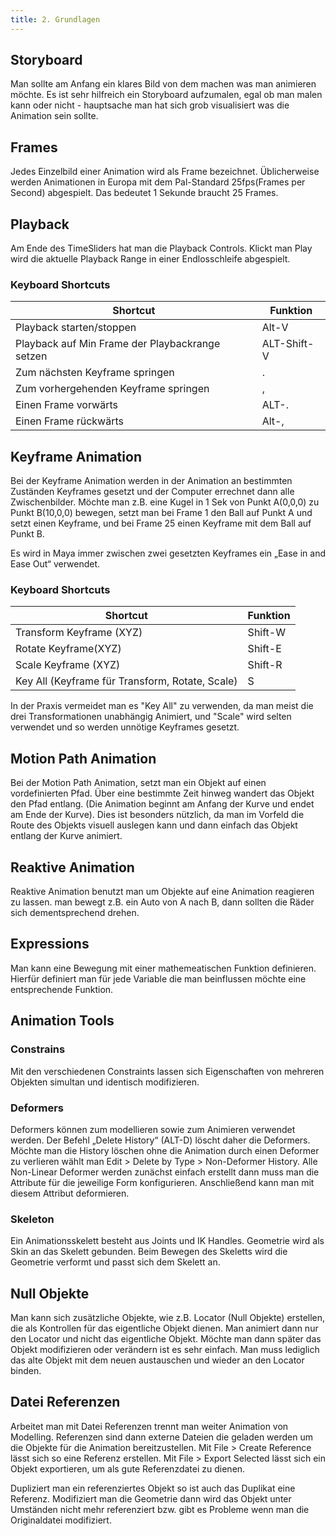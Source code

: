 ```yaml
---
title: 2. Grundlagen
---
```


## Storyboard

Man sollte am Anfang ein klares Bild von dem machen was man animieren möchte. Es ist sehr hilfreich ein Storyboard aufzumalen, egal ob man malen kann oder nicht - hauptsache man hat sich grob visualisiert was die Animation sein sollte.

## Frames

Jedes Einzelbild einer Animation wird als Frame bezeichnet. Üblicherweise werden Animationen in Europa mit dem Pal-Standard 25fps(Frames per Second) abgespielt. Das bedeutet 1 Sekunde braucht 25 Frames.

## Playback

Am Ende des TimeSliders hat man die Playback Controls. Klickt man Play wird die aktuelle Playback Range in einer Endlosschleife abgespielt.

### Keyboard Shortcuts

| Shortcut                                        | Funktion                                  |
| ----------------------------------------------- | ----------------------------------------- |
| Playback starten/stoppen                        | <span class="shortcut">Alt-V</span>       |
| Playback auf Min Frame der Playbackrange setzen | <span class="shortcut">ALT-Shift-V</span> |
| Zum nächsten Keyframe springen                  | <span class="shortcut">.</span>           |
| Zum vorhergehenden Keyframe springen            | <span class="shortcut">,</span>           |
| Einen Frame vorwärts                            | <span class="shortcut">ALT-.</span>       |
| Einen Frame rückwärts                           | <span class="shortcut">Alt-,</span>       |

## Keyframe Animation

Bei der Keyframe Animation werden in der Animation an bestimmten Zuständen Keyframes gesetzt und der Computer errechnet dann alle Zwischenbilder. Möchte man z.B. eine Kugel in 1 Sek von Punkt A(0,0,0) zu Punkt B(10,0,0) bewegen, setzt man bei Frame 1 den Ball auf Punkt A und setzt einen Keyframe, und bei Frame 25 einen Keyframe mit dem Ball auf Punkt B.

Es wird in Maya immer zwischen zwei gesetzten Keyframes ein „Ease in and Ease Out“ verwendet.

### Keyboard Shortcuts

| Shortcut                                        | Funktion                              |
| ----------------------------------------------- | ------------------------------------- |
| Transform Keyframe (XYZ)                        | <span class="shortcut">Shift-W</span> |
| Rotate Keyframe(XYZ)                            | <span class="shortcut">Shift-E</span> |
| Scale Keyframe (XYZ)                            | <span class="shortcut">Shift-R</span> |
| Key All (Keyframe für Transform, Rotate, Scale) | <span class="shortcut">S</span>       |

In der Praxis vermeidet man es "Key All" zu verwenden, da man meist die drei Transformationen unabhängig Animiert, und "Scale" wird selten verwendet und so werden unnötige Keyframes gesetzt.

## Motion Path Animation

Bei der Motion Path Animation, setzt man ein Objekt auf einen vordefinierten Pfad. Über eine bestimmte Zeit hinweg wandert das Objekt den Pfad entlang. (Die Animation beginnt am Anfang der Kurve und endet am Ende der Kurve).
Dies ist besonders nützlich, da man im Vorfeld die Route des Objekts visuell auslegen kann und dann einfach das Objekt entlang der Kurve animiert.

## Reaktive Animation

Reaktive Animation benutzt man um Objekte auf eine Animation reagieren zu lassen. man bewegt z.B. ein Auto von A nach B, dann sollten die Räder sich dementsprechend drehen.

## Expressions

Man kann eine Bewegung mit einer mathemeatischen Funktion definieren. Hierfür definiert man für jede Variable die man beinflussen möchte eine entsprechende Funktion.

## Animation Tools

### Constrains

Mit den verschiedenen Constraints lassen sich Eigenschaften von mehreren Objekten simultan und identisch modifizieren.

### Deformers

Deformers können zum modellieren sowie zum Animieren verwendet werden. Der Befehl „Delete History“ (ALT-D) löscht daher die Deformers. Möchte man die History löschen ohne die Animation durch einen Deformer zu verlieren wählt man Edit > Delete by Type > Non-Deformer History.
Alle Non-Linear Deformer werden zunächst einfach erstellt dann muss man die Attribute für die jeweilige Form konfigurieren. Anschließend kann man mit diesem Attribut deformieren.

### Skeleton

Ein Animationsskelett besteht aus Joints und IK Handles. Geometrie wird als Skin an das Skelett gebunden. Beim Bewegen des Skeletts wird die Geometrie verformt und passt sich dem Skelett an.

## Null Objekte

Man kann sich zusätzliche Objekte, wie z.B. Locator (Null Objekte) erstellen, die als Kontrollen für das eigentliche Objekt dienen. Man animiert dann nur den Locator und nicht das eigentliche Objekt. Möchte man dann später das Objekt modifizieren oder verändern ist es sehr einfach. Man muss lediglich das alte Objekt mit dem neuen austauschen und wieder an den Locator binden.

## Datei Referenzen

Arbeitet man mit Datei Referenzen trennt man weiter Animation von Modelling. Referenzen sind dann externe Dateien die geladen werden um die Objekte für die Animation bereitzustellen. Mit File > Create Reference lässt sich so eine Referenz erstellen. Mit File > Export Selected lässt sich ein Objekt exportieren, um als gute Referenzdatei zu dienen.

Dupliziert man ein referenziertes Objekt so ist auch das Duplikat eine Referenz. Modifiziert man die Geometrie dann wird das Objekt unter Umständen nicht mehr referenziert bzw. gibt es Probleme wenn man die Originaldatei modifiziert.
